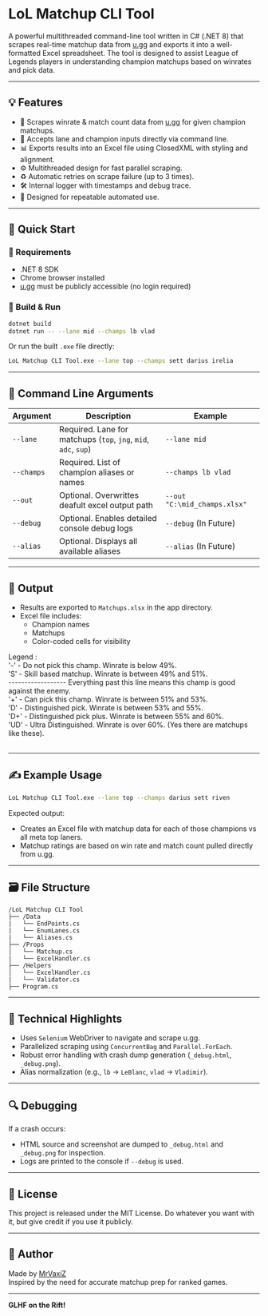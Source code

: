 # LoL Matchup CLI Tool

A powerful multithreaded command-line tool written in C# (.NET 8) that scrapes real-time matchup data from [u.gg](https://u.gg) and exports it into a well-formatted Excel spreadsheet. The tool is designed to assist League of Legends players in understanding champion matchups based on winrates and pick data.

---

## 💡 Features

- 🔎 Scrapes winrate & match count data from [u.gg](https://u.gg) for given champion matchups.
- 🧠 Accepts lane and champion inputs directly via command line.
- 📊 Exports results into an Excel file using ClosedXML with styling and alignment.
- ⚙️ Multithreaded design for fast parallel scraping.
- ♻️ Automatic retries on scrape failure (up to 3 times).
- 🛠️ Internal logger with timestamps and debug trace.
- 🎯 Designed for repeatable automated use.

---

## 🚀 Quick Start

### 🔧 Requirements

- .NET 8 SDK
- Chrome browser installed
- [u.gg](https://u.gg) must be publicly accessible (no login required)

### 🧪 Build & Run

```bash
dotnet build
dotnet run -- --lane mid --champs lb vlad
```

Or run the built `.exe` file directly:

```bash
LoL Matchup CLI Tool.exe --lane top --champs sett darius irelia
```

---

## 🧾 Command Line Arguments

| Argument     | Description                                      | Example                      |
|--------------|--------------------------------------------------|------------------------------|
| `--lane`     | Required. Lane for matchups (`top`, `jng`, `mid`, `adc`, `sup`) | `--lane mid`                |
| `--champs`   | Required. List of champion aliases or names       | `--champs lb vlad`          |
| `--out`      | Optional. Overwrittes deafult excel output path   | `--out "C:\mid_champs.xlsx"`|
| `--debug`    | Optional. Enables detailed console debug logs     | `--debug`  (In Future)      |
| `--alias`    | Optional. Displays all available aliases          | `--alias`  (In Future)      |

---

## 📂 Output

- Results are exported to `Matchups.xlsx` in the app directory.
- Excel file includes:
  - Champion names
  - Matchups
  - Color-coded cells for visibility

Legend :<br>
'-' - Do not pick this champ.   Winrate is below 49%.<br>
'S' - Skill based matchup.      Winrate is between 49% and 51%.<br>
------------------ Everything past this line means this champ is good against the enemy.<br>
'+' - Can pick this champ.      Winrate is between 51% and 53%.<br>
'D' - Distinguished pick.       Winrate is between 53% and 55%.<br>
'D+' - Distinguished pick plus. Winrate is between 55% and 60%.<br>
'UD' - Ultra Distinguished.     Winrate is over 60%. (Yes there are matchups like these).<br><br>

---

## ✍️ Example Usage

```bash
LoL Matchup CLI Tool.exe --lane top --champs darius sett riven
```

Expected output:
- Creates an Excel file with matchup data for each of those champions vs all meta top laners.
- Matchup ratings are based on win rate and match count pulled directly from u.gg.

---

## 🗃️ File Structure

```
/LoL Matchup CLI Tool
├── /Data
|   └── EndPoints.cs
|   └── EnumLanes.cs
|   └── Aliases.cs
├── /Props
│   └── Matchup.cs
|   └── ExcelHandler.cs
├── /Helpers
│   └── ExcelHandler.cs
|   └── Validator.cs
├── Program.cs
```

---

## 🧠 Technical Highlights

- Uses `Selenium` WebDriver to navigate and scrape u.gg.
- Parallelized scraping using `ConcurrentBag` and `Parallel.ForEach`.
- Robust error handling with crash dump generation (`_debug.html`, `_debug.png`).
- Alias normalization (e.g., `lb` → `LeBlanc`, `vlad` → `Vladimir`).

---

## 🔍 Debugging

If a crash occurs:
- HTML source and screenshot are dumped to `_debug.html` and `_debug.png` for inspection.
- Logs are printed to the console if `--debug` is used.

---

## 📜 License

This project is released under the MIT License. Do whatever you want with it, but give credit if you use it publicly.

---

## 👤 Author

Made by [MrVaxiZ](https://github.com/MrVaxiZ)  
Inspired by the need for accurate matchup prep for ranked games.

---

**GLHF on the Rift!**
